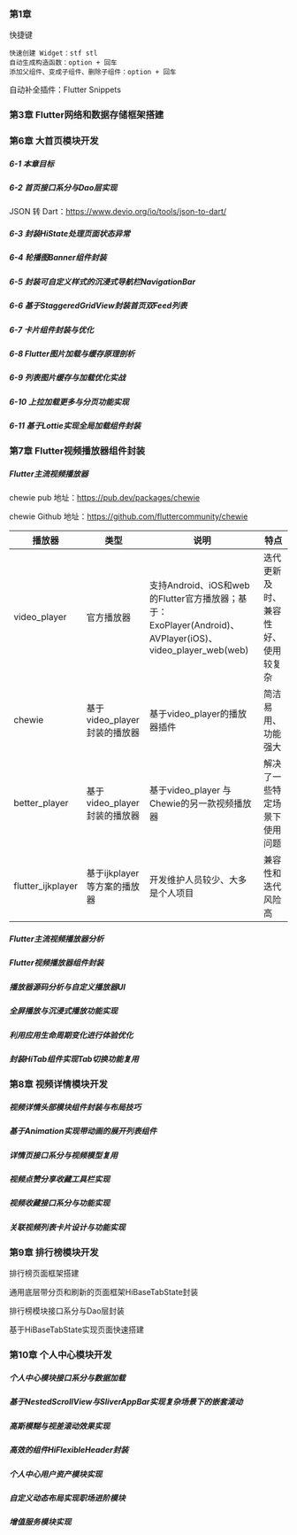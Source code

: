 ### 第1章

快捷键

```
快速创建 Widget：stf stl 
自动生成构造函数：option + 回车
添加父组件、变成子组件、删除子组件：option + 回车
```

自动补全插件：Flutter Snippets



### 第3章 Flutter网络和数据存储框架搭建





### 第6章 大首页模块开发

##### 6-1 本章目标

##### 6-2 首页接口系分与Dao层实现

JSON 转 Dart：https://www.devio.org/io/tools/json-to-dart/

##### 6-3 封装HiState处理页面状态异常

##### 6-4 轮播图Banner组件封装

##### 6-5 封装可自定义样式的沉浸式导航栏NavigationBar

##### 6-6 基于StaggeredGridView封装首页双Feed列表

##### 6-7 卡片组件封装与优化

##### 6-8 Flutter图片加载与缓存原理剖析

##### 6-9 列表图片缓存与加载优化实战

##### 6-10 上拉加载更多与分页功能实现

##### 6-11 基于Lottie实现全局加载组件封装



### 第7章 Flutter视频播放器组件封装

##### Flutter主流视频播放器

chewie pub 地址：https://pub.dev/packages/chewie

chewie Github 地址：https://github.com/fluttercommunity/chewie

| 播放器            | 类型                         | 说明                                                         | 特点                               |
| ----------------- | ---------------------------- | ------------------------------------------------------------ | ---------------------------------- |
| video_player      | 官方播放器                   | 支持Android、iOS和web的Flutter官方播放器；基于：ExoPlayer(Android)、 AVPlayer(iOS)、video_player_web(web) | 迭代更新及时、兼容性好、使用较复杂 |
| chewie            | 基于video_player封装的播放器 | 基于video_player的播放器插件                                 | 简洁易用、功能强大                 |
| better_player     | 基于video_player封装的播放器 | 基于video_player 与 Chewie的另一款视频播放器                 | 解决了一些特定场景下使用问题       |
| flutter_ijkplayer | 基于ijkplayer等方案的播放器  | 开发维护人员较少、大多是个人项目                             | 兼容性和迭代风险高                 |

##### Flutter主流视频播放器分析

##### Flutter视频播放器组件封装

##### 播放器源码分析与自定义播放器UI

##### 全屏播放与沉浸式播放功能实现

##### 利用应用生命周期变化进行体验优化

##### 封装HiTab组件实现Tab切换功能复用



### 第8章 视频详情模块开发

##### 视频详情头部模块组件封装与布局技巧

##### 基于Animation实现带动画的展开列表组件

##### 详情页接口系分与视频模型复用

##### 视频点赞分享收藏工具栏实现

##### 视频收藏接口系分与功能实现

##### 关联视频列表卡片设计与功能实现



### 第9章 排行榜模块开发

排行榜页面框架搭建

通用底层带分页和刷新的页面框架HiBaseTabState封装

排行榜模块接口系分与Dao层封装

基于HiBaseTabState实现页面快速搭建



### 第10章 个人中心模块开发

##### 个人中心模块接口系分与数据加载

##### 基于NestedScrollView与SliverAppBar实现复杂场景下的嵌套滚动

##### 高斯模糊与视差滚动效果实现

##### 高效的组件HiFlexibleHeader封装

##### 个人中心用户资产模块实现

##### 自定义动态布局实现职场进阶模块

##### 增值服务模块实现
